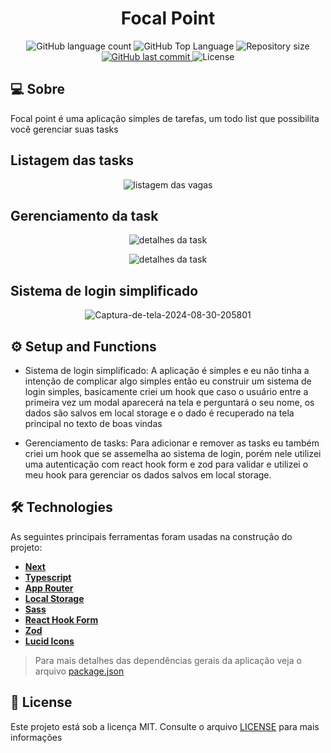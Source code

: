 <h1 align="center">
  Focal Point
</h1>

<p align="center">
  <img alt="GitHub language count" src="https://img.shields.io/github/languages/count/danielegiidio/todo_next">

  <img alt="GitHub Top Language" src="https://img.shields.io/github/languages/top/danielegiidio/todo_next" />

  <img alt="Repository size" src="https://img.shields.io/github/repo-size/danielegiidio/todo_next">
  
  <a href="https://github.com/danielegiidio/Tech-Jobs/commits/master">
    <img alt="GitHub last commit" src="https://img.shields.io/github/last-commit/danielegiidio/todo_next">
  </a>
   <img alt="License" src="https://img.shields.io/badge/license-MIT-blue">
</p>



## 💻 Sobre

Focal point é uma aplicação simples de tarefas, um todo list que possibilita você gerenciar suas tasks

## Listagem das tasks

<p align="center" >
	<img src="https://i.ibb.co/r5jvpK6/Captura-de-tela-2024-09-20-165209.png" alt="listagem das vagas">
</p>

## Gerenciamento da task

<p align="center" >
	<img src="https://i.ibb.co/mh5SB8f/Captura-de-tela-2024-09-20-165309.png" alt="detalhes da task">
</p>

<p align="center" >
	<img src="https://i.ibb.co/0hWgJbt/Captura-de-tela-2024-09-20-165315.png" alt="detalhes da task">
</p>

## Sistema de login simplificado

<p align="center" >
	<img src="https://i.ibb.co/1KrMcCq/Captura-de-tela-2024-09-20-165522.png" alt="Captura-de-tela-2024-08-30-205801" alt="Sistema de login">
</p>

## ⚙ Setup and Functions

- Sistema de login simplificado: A aplicação é simples e eu não tinha a intenção de complicar algo simples então eu construir um sistema de login simples, basicamente criei um hook que caso o usuário entre a primeira vez um modal aparecerá na tela e perguntará o seu nome, os dados são salvos em local storage e o dado é recuperado na tela principal no texto de boas vindas

- Gerenciamento de tasks: Para adicionar e remover as tasks eu também criei um hook que se assemelha ao sistema de login, porém nele utilizei uma autenticação com react hook form e zod para validar e utilizei o meu hook para gerenciar os dados salvos em local storage.

## 🛠 Technologies

As seguintes principais ferramentas foram usadas na construção do projeto:

- **[Next](https://nextjs.org/)**
- **[Typescript](https://www.typescriptlang.org/)**
- **[App Router](https://nextjs.org/docs/app)**
- **[Local Storage](https://developer.mozilla.org/en-US/docs/Web/API/Window/localStorage)**
- **[Sass](https://sass-lang.com/)**
- **[React Hook Form](https://react-hook-form.com/)**
- **[Zod](https://zod.dev/)**
- **[Lucid Icons](https://lucide.dev/)**


> Para mais detalhes das dependências gerais da aplicação veja o arquivo [package.json](./package.json)

## 📝 License

Este projeto está sob a licença MIT. Consulte o arquivo [LICENSE](./LICENSE) para mais informações

